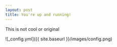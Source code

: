 ```yaml
---
layout: post
title: You're up and running!
---
```


This is not cool or original

![_config.yml]({{ site.baseurl }}/images/config.png)
